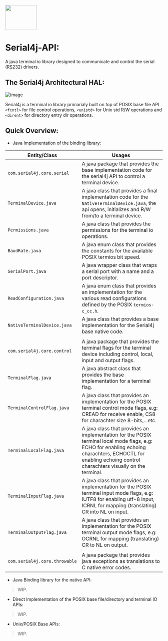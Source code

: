<p>  <a href="https://software-hardware-codesign.github.io/Serial4j-v1"> <img src="https://github.com/Software-Hardware-Codesign/Serial4j-v1/blob/master/.repo-resources/assets/serial-4j-rounded-corners.png" height=80 width=100/> </a> </p> 

# Serial4j-API:

A java terminal io library designed to communicate and control the serial (RS232) drivers.

## The Serial4j Architectural HAL:

![image](https://user-images.githubusercontent.com/60224159/189999625-fd667e7c-b219-4aa8-a91f-c9809dcef225.png)

Serial4j is a terminal io library primarialy built on top of POSIX base file API `<fcntl>` for file control operations, `<unistd>` for Unix std R/W operations and `<dirent>` for directory entry dir operations.

## Quick Overview:

- Java Implementation of the binding library: 

| Entity/Class | Usages | 
|---------------|----------------|
| `com.serial4j.core.serial` | A java package that provides the base implementation code for the serial4j API to control a terminal device. |
| `TerminalDevice.java` | A java class that provides a final implementation code for the `NativeTerminalDevice.java`, the api opens, initializes and R/W from/to a terminal device. |
| `Permissions.java` | A java class that provides the permissions for the terminal io operations. |
| `BaudRate.java` | A java enum class that provides the constants for the available POSIX termios bit speed. |
| `SerialPort.java` | A java wrapper class that wraps a serial port with a name and a port descriptor. |
| `ReadConfiguration.java` | A java enum class that provides an implementation for the various read configurations defined by the POSIX `termios-c_cc.h`. |
| `NativeTerminalDevice.java` | A java class that provides a base implementation for the Serial4j base native code. |
|                           |                          |
| `com.serial4j.core.control` | A java package that provides the terminal flags for the terminal device including control, local, input and output flags. |
| `TerminalFlag.java` | A java abstract class that provides the base implementation for a terminal flag. | 
| `TerminalControlFlag.java` | A java class that provides an implementation for the POSIX terminal control mode flags, e.g: CREAD for receive enable, CS8 for charachter size 8-bits,...etc. |
| `TerminalLocalFlag.java` | A java class that provides an implementation for the POSIX terminal local mode flags, e.g: ECHO for enabling echoing charachters, ECHOCTL for enabling echoing control charachters visually on the terminal. |
| `TerminalInputFlag.java` | A java class that provides an implementation for the POSIX terminal input mode flags, e.g: IUTF8 for enabling utf-8 input, ICRNL for mapping (translating) CR into NL on input. | 
| `TerminalOutputFlag.java` | A java class that provides an implementation for the POSIX terminal output mode flags, e.g: OCRNL for mapping (translating) CR to NL on output. |
|                           |                          |
| `com.serial4j.core.throwable` | A java package that provides java exceptions as translations to C native error codes. |

- Java Binding library for the native API: 
> WIP.

- Direct Implementation of the POSIX base file/directory and terminal IO APIs:
> WIP.

- Unix/POSIX Base APIs:
> WIP.
